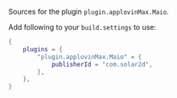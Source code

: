 Sources for the plugin `plugin.applovinMax.Maio`.

Add following to your `build.settings` to use:
```lua
{
    plugins = {
        "plugin.applovinMax.Maio" = {
            publisherId = "com.solar2d",
        },
    },
}
```
